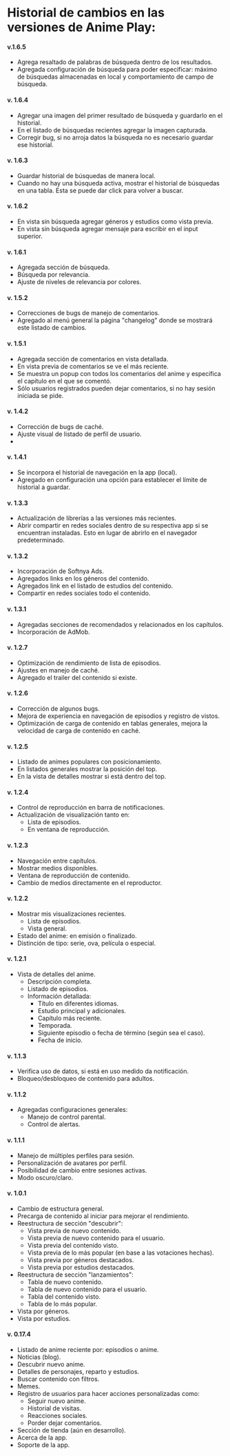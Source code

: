 # Historial de cambios en las versiones de Anime Play:

#### v.1.6.5

* Agrega resaltado de palabras de búsqueda dentro de los resultados.
* Agregada configuración de búsqueda para poder especificar: máximo de búsquedas almacenadas en local y comportamiento de campo de búsqueda.

#### v. 1.6.4

* Agregar una imagen del primer resultado de búsqueda y guardarlo en el historial.
* En el listado de búsquedas recientes agregar la imagen capturada.
* Corregir bug, si no arroja datos la búsqueda no es necesario guardar ese historial.

#### v. 1.6.3

* Guardar historial de búsquedas de manera local.
* Cuando no hay una búsqueda activa, mostrar el historial de búsquedas en una tabla. Esta se puede dar click para volver a buscar.

#### v. 1.6.2

* En vista sin búsqueda agregar géneros y estudios como vista previa.
* En vista sin búsqueda agregar mensaje para escribir en el input superior.

#### v. 1.6.1

* Agregada sección de búsqueda.
* Búsqueda por relevancia.
* Ajuste de niveles de relevancia por colores.

#### v. 1.5.2

* Correcciones de bugs de manejo de comentarios.
* Agregado al menú general la página "changelog" donde se mostrará este listado de cambios.

#### v. 1.5.1

* Agregada sección de comentarios en vista detallada.
* En vista previa de comentarios se ve el más reciente.
* Se muestra un popup con todos los comentarios del anime y especifica el capítulo en el que se comentó.
* Sólo usuarios registrados pueden dejar comentarios, si no hay sesión iniciada se pide.

#### v. 1.4.2

* Corrección de bugs de caché.
* Ajuste visual de listado de perfil de usuario.
* 

#### v. 1.4.1

* Se incorpora el historial de navegación en la app (local).
* Agregado en configuración una opción para establecer el límite de historial a guardar.

#### v. 1.3.3

* Actualización de librerías a las versiones más recientes.
* Abrir compartir en redes sociales dentro de su respectiva app si se encuentran instaladas. Esto en lugar de abrirlo en el navegador predeterminado.

#### v. 1.3.2

* Incorporación de Softnya Ads.
* Agregados links en los géneros del contenido.
* Agregados link en el listado de estudios del contenido.
* Compartir en redes sociales todo el contenido.

#### v. 1.3.1

* Agregadas secciones de recomendados y relacionados en los capítulos.
* Incorporación de AdMob.

#### v. 1.2.7

* Optimización de rendimiento de lista de episodios.
* Ajustes en manejo de caché.
* Agregado el trailer del contenido si existe.

#### v. 1.2.6

* Corrección de algunos bugs.
* Mejora de experiencia en navegación de episodios y registro de vistos.
* Optimización de carga de contenido en tablas generales, mejora la velocidad de carga de contenido en caché.

#### v. 1.2.5

* Listado de animes populares con posicionamiento.
* En listados generales mostrar la posición del top.
* En la vista de detalles mostrar si está dentro del top.

#### v. 1.2.4

* Control de reproducción en barra de notificaciones.
* Actualización de visualización tanto en:
  * Lista de episodios.
  * En ventana de reproducción.

#### v. 1.2.3

* Navegación entre capítulos.
* Mostrar medios disponibles.
* Ventana de reproducción de contenido.
* Cambio de medios directamente en el reproductor.

#### v. 1.2.2

* Mostrar mis visualizaciones recientes.
  * Lista de episodios.
  * Vista general.
* Estado del anime: en emisión o finalizado.
* Distinción de tipo: serie, ova, película o especial.

#### v. 1.2.1

* Vista de detalles del anime.
  * Descripción completa.
  * Listado de episodios.
  * Información detallada:
    * Título en diferentes idiomas.
    * Estudio principal y adicionales.
    * Capítulo más reciente.
    * Temporada.
    * Siguiente episodio o fecha de término (según sea el caso).
    * Fecha de inicio.

#### v. 1.1.3

* Verifica uso de datos, si está en uso medido da notificación.
* Bloqueo/desbloqueo de contenido para adultos.

#### v. 1.1.2

* Agregadas configuraciones generales:
  * Manejo de control parental.
  * Control de alertas.

#### v. 1.1.1

* Manejo de múltiples perfiles para sesión.
* Personalización de avatares por perfil.
* Posibilidad de cambio entre sesiones activas.
* Modo oscuro/claro.

#### v. 1.0.1

* Cambio de estructura general.
* Precarga de contenido al iniciar para mejorar el rendimiento.
* Reestructura de sección "descubrir":
  * Vista previa de nuevo contenido.
  * Vista previa de nuevo contenido para el usuario.
  * Vista previa del contenido visto.
  * Vista previa de lo más popular (en base a las votaciones hechas).
  * Vista previa por géneros destacados.
  * Vista previa por estudios destacados.
* Reestructura de sección "lanzamientos":
  * Tabla de nuevo contenido.
  * Tabla de nuevo contenido para el usuario.
  * Tabla del contenido visto.
  * Tabla de lo más popular.
* Vista por géneros.
* Vista por estudios.

#### v. 0.17.4

* Listado de anime reciente por: episodios o anime.
* Noticias (blog).
* Descubrir nuevo anime.
* Detalles de personajes, reparto y estudios.
* Buscar contenido con filtros.
* Memes.
* Registro de usuarios para hacer acciones personalizadas como:
  * Seguir nuevo anime.
  * Historial de visitas.
  * Reacciones sociales.
  * Porder dejar comentarios.
* Sección de tienda (aún en desarrollo).
* Acerca de la app.
* Soporte de la app.
